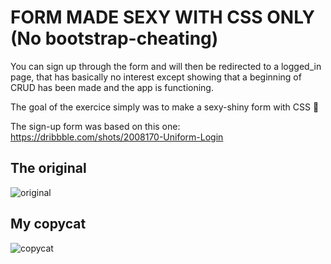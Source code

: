 # FORM MADE SEXY WITH CSS ONLY (No bootstrap-cheating)

You can sign up through the form and will then be redirected to a logged_in page, that has basically no interest except showing that a beginning of CRUD has been made and the app is functioning.

The goal of the exercice simply was to make a sexy-shiny form with CSS 💃

The sign-up form was based on this one: https://dribbble.com/shots/2008170-Uniform-Login

## The original

![original](https://image.noelshack.com/fichiers/2018/31/5/1533303432-capture-d-ecran-2018-08-03-a-15-34-03.png)

## My copycat

![copycat](https://image.noelshack.com/fichiers/2018/31/5/1533303664-capture-d-ecran-2018-02-20-a-01-27-16.png)



